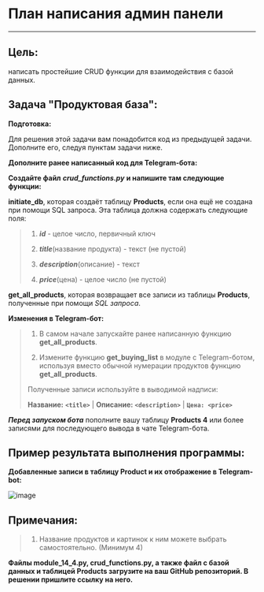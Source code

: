 # План написания админ панели
_____
## Цель: 
написать простейшие CRUD функции для взаимодействия с базой данных.
## Задача "Продуктовая база":
**Подготовка:**

Для решения этой задачи вам понадобится код из предыдущей задачи. Дополните его, следуя пунктам задачи ниже.

**Дополните ранее написанный код для Telegram-бота:**

**Создайте файл** ***crud_functions.py*** **и напишите там следующие функции:**

**initiate_db**, которая создаёт таблицу **Products**, если она ещё не создана при помощи SQL запроса. Эта таблица должна содержать следующие поля:
>1. ***id*** - целое число, первичный ключ
>   
>2. ***title***(название продукта) - текст (не пустой)
>
>3. ***description***(описание) - текст
>
>4. ***price***(цена) - целое число (не пустой)
>
**get_all_products**, которая возвращает все записи из таблицы **Products**, полученные при помощи *SQL запроса*.

**Изменения в Telegram-бот:**
>1. В самом начале запускайте ранее написанную функцию **get_all_products**.
>
>2. Измените функцию **get_buying_list** в модуле с Telegram-ботом, используя вместо обычной нумерации
>продуктов функцию **get_all_products**.
>
>Полученные записи используйте в выводимой надписи:
>
>**Название:** **`<title>`** | **Описание:** **`<description>`** | **`Цена: <price>`**

***Перед запуском бота*** пополните вашу таблицу **Products 4** или более записями для последующего вывода в чате Telegram-бота.

## Пример результата выполнения программы:
**Добавленные записи в таблицу Product и их отображение в Telegram-bot:**

![image](https://github.com/user-attachments/assets/7fda908a-1d2f-4489-a186-02e470c76e50)


## Примечания:
> 1. Название продуктов и картинок к ним можете выбрать самостоятельно. (Минимум 4)

**Файлы module_14_4.py, crud_functions.py, а также файл с базой данных и таблицей Products загрузите на ваш GitHub репозиторий. В решении пришлите ссылку на него.**

